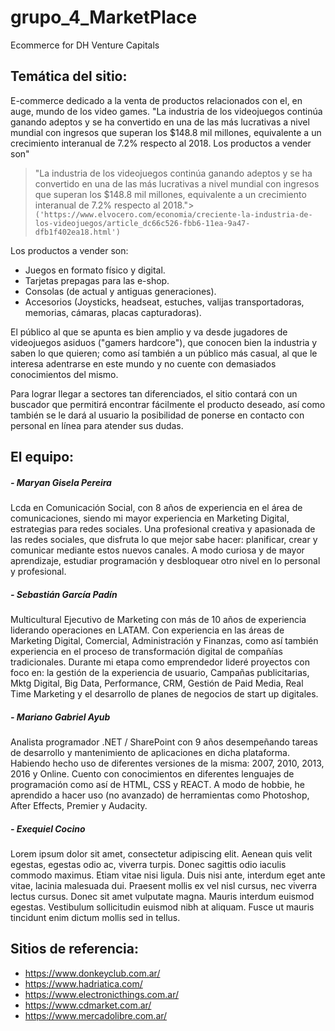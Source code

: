 # grupo_4_MarketPlace
Ecommerce for DH Venture Capitals 

## Temática del sitio:
E-commerce dedicado a la venta de productos relacionados con el, en auge, mundo de los video games. 
"La industria de los videojuegos continúa ganando adeptos y se ha convertido en una de las más lucrativas a nivel mundial con ingresos que superan los $148.8 mil millones, equivalente a un crecimiento interanual de 7.2% respecto al 2018.
Los productos a vender son"

> "La industria de los videojuegos continúa ganando adeptos y se ha convertido en una de las más lucrativas a nivel mundial con ingresos que superan los $148.8 mil millones, equivalente a un crecimiento interanual de 7.2% respecto al 2018.">
> `('https://www.elvocero.com/economia/creciente-la-industria-de-los-videojuegos/article_dc66c526-fbb6-11ea-9a47-dfb1f402ea18.html')`

Los productos a vender son:
- Juegos en formato físico y digital.
- Tarjetas prepagas para las e-shop.
- Consolas (de actual y antiguas generaciones).
- Accesorios (Joysticks, headseat, estuches, valijas transportadoras, memorias, cámaras, placas capturadoras).

El público al que se apunta es bien amplio y va desde jugadores de videojuegos asiduos ("gamers hardcore"), que conocen bien la industria y saben lo que quieren; como así también a un público más casual, al que le interesa adentrarse en este mundo y no cuente con demasiados conocimientos del mismo.

Para lograr llegar a sectores tan diferenciados, el sitio contará con un buscador que permitirá encontrar fácilmente el producto deseado, así como también se le dará al usuario la posibilidad de ponerse en contacto con personal en línea para atender sus dudas.

## El equipo:
##### - Maryan Gisela Pereira
Lcda en Comunicación Social, con 8 años de experiencia en el área de comunicaciones, siendo mi mayor experiencia en Marketing Digital, estrategias para redes sociales. Una profesional creativa y apasionada de las redes sociales, que disfruta lo que mejor sabe hacer: planificar, crear y comunicar mediante estos nuevos canales. A modo curiosa y de mayor aprendizaje, estudiar programación y desbloquear otro nivel en lo personal y profesional.
##### - Sebastián García Padín
Multicultural Ejecutivo de Marketing con más de 10 años de experiencia liderando operaciones en LATAM. Con experiencia en las áreas de Marketing Digital, Comercial, Administración y Finanzas, como así también experiencia en el proceso de transformación digital de compañías tradicionales.
Durante mi etapa como emprendedor lideré proyectos con foco en: la gestión de la experiencia de usuario, Campañas publicitarias, Mktg Digital, Big Data, Performance, CRM, Gestión de Paid Media, Real Time Marketing y el desarrollo de planes de negocios de start up digitales.
##### - Mariano Gabriel Ayub
Analista programador .NET / SharePoint con 9 años desempeñando tareas de desarrollo y mantenimiento de aplicaciones en dicha plataforma. Habiendo hecho uso de diferentes versiones de la misma: 2007, 2010, 2013, 2016 y Online. Cuento con conocimientos en diferentes lenguajes de programación como así de HTML, CSS y REACT.
A modo de hobbie, he aprendido a hacer uso (no avanzado) de herramientas como Photoshop, After Effects, Premier y Audacity.
##### - Exequiel Cocino
Lorem ipsum dolor sit amet, consectetur adipiscing elit. Aenean quis velit egestas, egestas odio ac, viverra turpis. Donec sagittis odio iaculis commodo maximus. Etiam vitae nisi ligula. Duis nisi ante, interdum eget ante vitae, lacinia malesuada dui. Praesent mollis ex vel nisl cursus, nec viverra lectus cursus. Donec sit amet vulputate magna. Mauris interdum euismod egestas. Vestibulum sollicitudin euismod nibh at aliquam. Fusce ut mauris tincidunt enim dictum mollis sed in tellus.

## Sitios de referencia:
- https://www.donkeyclub.com.ar/
- https://www.hadriatica.com/
- https://www.electronicthings.com.ar/
- https://www.cdmarket.com.ar/
- https://www.mercadolibre.com.ar/


